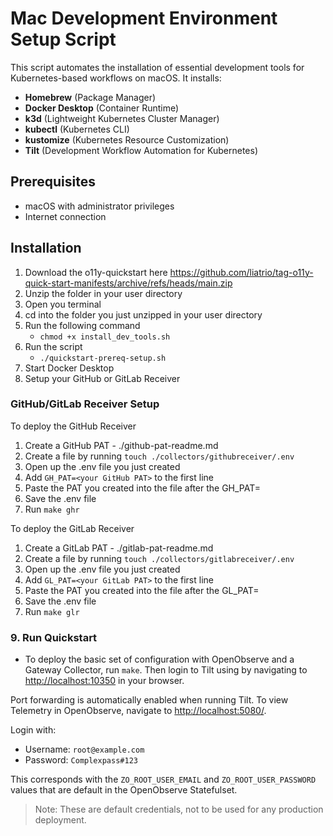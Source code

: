 # Mac Development Environment Setup Script

This script automates the installation of essential development tools for Kubernetes-based workflows on macOS. It installs:

- **Homebrew** (Package Manager)
- **Docker Desktop** (Container Runtime)
- **k3d** (Lightweight Kubernetes Cluster Manager)
- **kubectl** (Kubernetes CLI)
- **kustomize** (Kubernetes Resource Customization)
- **Tilt** (Development Workflow Automation for Kubernetes)

## Prerequisites

- macOS with administrator privileges
- Internet connection

## Installation

1. Download the o11y-quickstart here <https://github.com/liatrio/tag-o11y-quick-start-manifests/archive/refs/heads/main.zip>
2. Unzip the folder in your user directory
3. Open you terminal
4. cd into the folder you just unzipped in your user directory
5. Run the following command
    - `chmod +x install_dev_tools.sh`
6. Run the script
    - `./quickstart-prereq-setup.sh`
7. Start Docker Desktop
8. Setup your GitHub or GitLab Receiver

### GitHub/GitLab  Receiver Setup

To deploy the GitHub Receiver

1. Create a GitHub PAT - ./github-pat-readme.md
2. Create a file by running `touch ./collectors/githubreceiver/.env`
3. Open up the .env file you just created
4. Add `GH_PAT=<your GitHub PAT>` to the first line
5. Paste the PAT you created into the file after the GH_PAT=
6. Save the .env file
7. Run `make ghr`

To deploy the GitLab Receiver

1. Create a GitLab PAT - ./gitlab-pat-readme.md
2. Create a file by running `touch ./collectors/gitlabreceiver/.env`
3. Open up the .env file you just created
4. Add `GL_PAT=<your GitLab PAT>` to the first line
5. Paste the PAT you created into the file after the GL_PAT=
6. Save the .env file
7. Run `make glr`

### 9. Run Quickstart

- To deploy the basic set of configuration with OpenObserve and a Gateway
Collector, run `make`. Then login to Tilt using by navigating to
[http://localhost:10350](http://localhost:10350) in your browser.

Port forwarding is automatically enabled when running Tilt. To view Telemetry
in OpenObserve, navigate to [http://localhost:5080/](http://localhost:5080/).

Login with:

- Username: `root@example.com`
- Password: `Complexpass#123`

This corresponds with the `ZO_ROOT_USER_EMAIL` and `ZO_ROOT_USER_PASSWORD`
values that are default in the OpenObserve Statefulset.

> Note: These are default credentials, not to be used for any production
> deployment.
